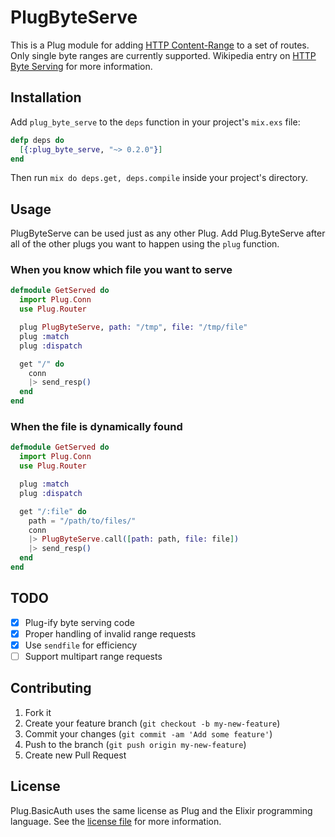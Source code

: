 # PlugByteServe

This is a Plug module for adding [HTTP Content-Range][rfc-content-range] to a set of routes. Only single byte ranges are currently supported.
Wikipedia entry on [HTTP Byte Serving][wiki-byte-serving] for more information.

## Installation

Add `plug_byte_serve` to the `deps` function in your project's `mix.exs` file:

```elixir
defp deps do
  [{:plug_byte_serve, "~> 0.2.0"}]
end
```

Then run `mix do deps.get, deps.compile` inside your project's directory.

## Usage

PlugByteServe can be used just as any other Plug. Add Plug.ByteServe after all of the other plugs you want to happen using the `plug` function.

### When you know which file you want to serve
```elixir
defmodule GetServed do
  import Plug.Conn
  use Plug.Router

  plug PlugByteServe, path: "/tmp", file: "/tmp/file"
  plug :match
  plug :dispatch

  get "/" do
    conn
    |> send_resp()
  end
end
```

### When the file is dynamically found
``` elixir
defmodule GetServed do
  import Plug.Conn
  use Plug.Router

  plug :match
  plug :dispatch

  get "/:file" do
    path = "/path/to/files/"
    conn
    |> PlugByteServe.call([path: path, file: file])
    |> send_resp()
  end
end
```

## TODO

- [x] Plug-ify byte serving code
- [x] Proper handling of invalid range requests
- [x] Use `sendfile` for efficiency
- [ ] Support multipart range requests

## Contributing

1. Fork it
2. Create your feature branch (`git checkout -b my-new-feature`)
3. Commit your changes (`git commit -am 'Add some feature'`)
4. Push to the branch (`git push origin my-new-feature`)
5. Create new Pull Request

## License

Plug.BasicAuth uses the same license as Plug and the Elixir programming language. See the [license file](https://raw.githubusercontent.com/masteinhauser/plug_byte_serve/master/LICENSE) for more information.

[wiki-byte-serving]: http://en.wikipedia.org/wiki/Byte_serving "Wikipedia - HTTP Byte Serving"
[rfc-content-range]: http://www.w3.org/Protocols/rfc2616/rfc2616-sec14.html#sec14.16 "RFC2616 - Content-Range"
